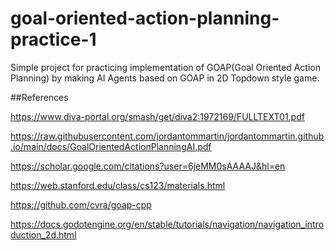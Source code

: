 # goal-oriented-action-planning-practice-1
Simple project for practicing implementation of GOAP(Goal Oriented Action Planning) by making AI Agents based on GOAP in 2D Topdown style game.

##References

https://www.diva-portal.org/smash/get/diva2:1972169/FULLTEXT01.pdf

https://raw.githubusercontent.com/jordantommartin/jordantommartin.github.io/main/docs/GoalOrientedActionPlanningAI.pdf

https://scholar.google.com/citations?user=6jeMM0sAAAAJ&hl=en

https://web.stanford.edu/class/cs123/materials.html

https://github.com/cvra/goap-cpp

https://docs.godotengine.org/en/stable/tutorials/navigation/navigation_introduction_2d.html
